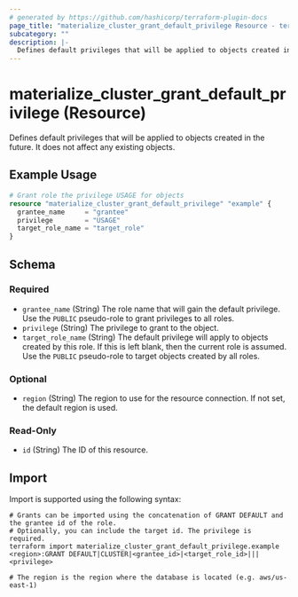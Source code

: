 ```yaml
---
# generated by https://github.com/hashicorp/terraform-plugin-docs
page_title: "materialize_cluster_grant_default_privilege Resource - terraform-provider-materialize"
subcategory: ""
description: |-
  Defines default privileges that will be applied to objects created in the future. It does not affect any existing objects.
---
```


# materialize_cluster_grant_default_privilege (Resource)

Defines default privileges that will be applied to objects created in the future. It does not affect any existing objects.

## Example Usage

```terraform
# Grant role the privilege USAGE for objects
resource "materialize_cluster_grant_default_privilege" "example" {
  grantee_name     = "grantee"
  privilege        = "USAGE"
  target_role_name = "target_role"
}
```

<!-- schema generated by tfplugindocs -->
## Schema

### Required

- `grantee_name` (String) The role name that will gain the default privilege. Use the `PUBLIC` pseudo-role to grant privileges to all roles.
- `privilege` (String) The privilege to grant to the object.
- `target_role_name` (String) The default privilege will apply to objects created by this role. If this is left blank, then the current role is assumed. Use the `PUBLIC` pseudo-role to target objects created by all roles.

### Optional

- `region` (String) The region to use for the resource connection. If not set, the default region is used.

### Read-Only

- `id` (String) The ID of this resource.

## Import

Import is supported using the following syntax:

```shell
# Grants can be imported using the concatenation of GRANT DEFAULT and the grantee id of the role.
# Optionally, you can include the target id. The privilege is required.
terraform import materialize_cluster_grant_default_privilege.example <region>:GRANT DEFAULT|CLUSTER|<grantee_id>|<target_role_id>|||<privilege>

# The region is the region where the database is located (e.g. aws/us-east-1)
```
